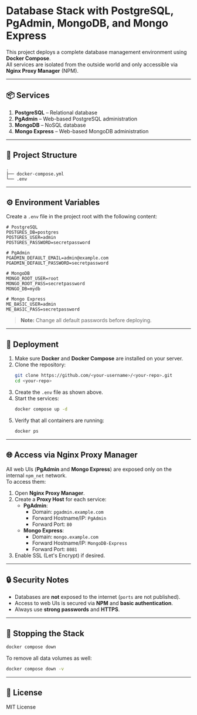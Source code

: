 # Database Stack with PostgreSQL, PgAdmin, MongoDB, and Mongo Express

This project deploys a complete database management environment using **Docker Compose**.  
All services are isolated from the outside world and only accessible via **Nginx Proxy Manager** (NPM).

---

## 📦 Services

1. **PostgreSQL** – Relational database
2. **PgAdmin** – Web-based PostgreSQL administration
3. **MongoDB** – NoSQL database
4. **Mongo Express** – Web-based MongoDB administration

---

## 📁 Project Structure

```
.
├── docker-compose.yml
└── .env
```

---

## ⚙️ Environment Variables

Create a `.env` file in the project root with the following content:

```env
# PostgreSQL
POSTGRES_DB=postgres
POSTGRES_USER=admin
POSTGRES_PASSWORD=secretpassword

# PgAdmin
PGADMIN_DEFAULT_EMAIL=admin@example.com
PGADMIN_DEFAULT_PASSWORD=secretpassword

# MongoDB
MONGO_ROOT_USER=root
MONGO_ROOT_PASS=secretpassword
MONGO_DB=mydb

# Mongo Express
ME_BASIC_USER=admin
ME_BASIC_PASS=secretpassword
```

> **Note:** Change all default passwords before deploying.

---

## 🚀 Deployment

1. Make sure **Docker** and **Docker Compose** are installed on your server.
2. Clone the repository:
   ```bash
   git clone https://github.com/<your-username>/<your-repo>.git
   cd <your-repo>
   ```
3. Create the `.env` file as shown above.
4. Start the services:
   ```bash
   docker compose up -d
   ```
5. Verify that all containers are running:
   ```bash
   docker ps
   ```

---

## 🌐 Access via Nginx Proxy Manager

All web UIs (**PgAdmin** and **Mongo Express**) are exposed only on the internal `npm_net` network.  
To access them:

1. Open **Nginx Proxy Manager**.
2. Create a **Proxy Host** for each service:
   - **PgAdmin**:  
     - Domain: `pgadmin.example.com`  
     - Forward Hostname/IP: `PgAdmin`  
     - Forward Port: `80`
   - **Mongo Express**:  
     - Domain: `mongo.example.com`  
     - Forward Hostname/IP: `MongoDB-Express`  
     - Forward Port: `8081`
3. Enable SSL (Let's Encrypt) if desired.

---

## 🔒 Security Notes

- Databases are **not** exposed to the internet (`ports` are not published).
- Access to web UIs is secured via **NPM** and **basic authentication**.
- Always use **strong passwords** and **HTTPS**.

---

## 🛑 Stopping the Stack

```bash
docker compose down
```

To remove all data volumes as well:

```bash
docker compose down -v
```

---

## 🧾 License

MIT License

